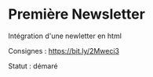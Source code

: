 # Première Newsletter

Intégration d'une newletter en html

Consignes : https://bit.ly/2Mweci3

Statut : démaré
